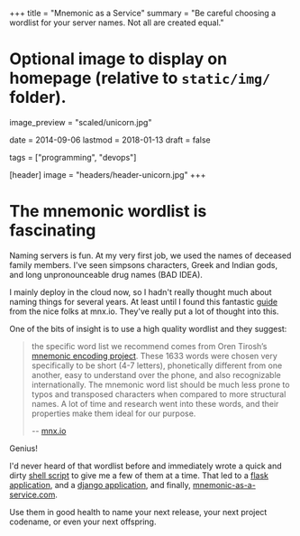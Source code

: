 +++
title = "Mnemonic as a Service"
summary = "Be careful choosing a wordlist for your server names.  Not all are created equal."

# Optional image to display on homepage (relative to `static/img/` folder).
image_preview = "scaled/unicorn.jpg"

date = 2014-09-06
lastmod = 2018-01-13
draft = false

tags = ["programming", "devops"]

[header]
image = "headers/header-unicorn.jpg"
+++


# The mnemonic wordlist is fascinating

Naming servers is fun.  At my very first job, we used the names of
deceased family members.  I've seen simpsons characters, Greek and
Indian gods, and long unpronounceable drug names (BAD IDEA). 

I mainly deploy in the cloud now, so I hadn't really thought much about naming things for several years.  At least until I found this fantastic [guide](http://mnx.io/blog/a-proper-server-naming-scheme/) from the nice folks at mnx.io.  They've really put a lot of thought into this.

One of the bits of insight is to use a high quality wordlist and they suggest:

> the specific word list we recommend comes from Oren Tirosh’s [mnemonic encoding project](http://web.archive.org/web/20090918202746/http://tothink.com/mnemonic/wordlist.html). These 1633 words were chosen very specifically to be short (4-7 letters), phonetically different from one another, easy to understand over the phone, and also recognizable internationally. The mnemonic word list should be much less prone to typos and transposed characters when compared to more structural names. A lot of time and research went into these words, and their properties make them ideal for our purpose.
>
> -- [mnx.io](http://mnx.io/blog/a-proper-server-naming-scheme/)

Genius!

I'd never heard of that wordlist before and immediately wrote a quick and dirty [shell script](https://gist.github.com/alexlovelltroy/119c32a12f6aca28c3f3) to give me a few of them at a time.  That led to a [flask application](https://github.com/alexlovelltroy/mnemonic-as-a-service), and a [django application](https://github.com/alexlovelltroy/django-mnemonic), and finally, [mnemonic-as-a-service.com](http://mnemonic-as-a-service.com).

Use them in good health to name your next release, your next project codename, or even your next offspring.



